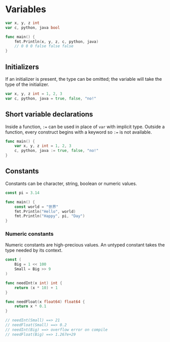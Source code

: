 # Variables

``` go
var x, y, z int
var c, python, java bool

func main() {
    fmt.Println(x, y, z, c, python, java)
    // 0 0 0 false false false
}
```

## Initializers

If an initializer is present, the type can be omitted; the variable will take the type of the initializer.

``` go
var x, y, z int = 1, 2, 3
var c, python, java = true, false, "no!"
```

## Short variable declarations

Inside a function, `:=` can be used in place of `var` with implicit type. Outside a function, every construct begins with a keyword so `:=` is not available.

``` go
func main() {
    var x, y, z int = 1, 2, 3
    c, python, java := true, false, "no!"
}
```

## Constants

Constants can be character, string, boolean or numeric values.

``` go
const pi = 3.14

func main() {
    const world = "世界"
    fmt.Println("Hello", world)
    fmt.Println("Happy", pi, "Day")
}
```

### Numeric constants

Numeric constants are high-precious values. An untyped constant takes the type needed by its context.

``` go
const (
    Big = 1 << 100
    Small = Big >> 9
)

func needInt(x int) int {
    return (x * 10) + 1
}

func needFloat(x float64) float64 {
    return x * 0.1
}

// needInt(Small) ==> 21
// needFloat(Small) ==> 0.2
// needInt(Big) ==> overflow error on compile
// needFloat(Big) ==> 1.267e+29
```

